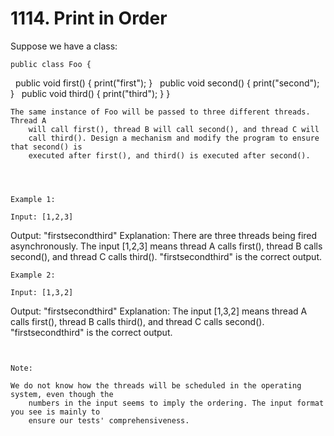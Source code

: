 # 1114. Print in Order

Suppose we have a class:

    public class Foo {
  public void first() { print("first"); }
  public void second() { print("second"); }
  public void third() { print("third"); }
}

    The same instance of Foo will be passed to three different threads. Thread A
        will call first(), thread B will call second(), and thread C will
        call third(). Design a mechanism and modify the program to ensure that second() is
        executed after first(), and third() is executed after second().
    

     

    Example 1:

    Input: [1,2,3]
Output: "firstsecondthird"
Explanation: There are three threads being fired asynchronously. The input [1,2,3] means thread A calls first(), thread B calls second(), and thread C calls third(). "firstsecondthird" is the correct output.

    Example 2:

    Input: [1,3,2]
Output: "firstsecondthird"
Explanation: The input [1,3,2] means thread A calls first(), thread B calls third(), and thread C calls second(). "firstsecondthird" is the correct output.

     

    Note:

    We do not know how the threads will be scheduled in the operating system, even though the
        numbers in the input seems to imply the ordering. The input format you see is mainly to
        ensure our tests' comprehensiveness.